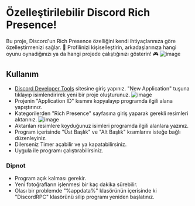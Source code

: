 # Özelleştirilebilir Discord Rich Presence!
Bu proje, Discord'un Rich Presence özelliğini kendi ihtiyaçlarınıza göre özelleştirmenizi sağlar. 🎨 Profilinizi kişiselleştirin, arkadaşlarınıza hangi oyunu oynadığınızı ya da hangi projede çalıştığınızı gösterin! 🎮
![image](https://github.com/user-attachments/assets/ac0bdf42-b3b6-48c2-b6dd-31c89c849351)






## Kullanım
- [Discord Developer Tools](https://discord.com/developers/applications) sitesine giriş yapınız. "New Application" tuşuna tıklayıp isimlendirirek yeni bir proje oluşturunuz.
  ![image](https://github.com/user-attachments/assets/8563051c-600c-4468-9f7f-b9539e676f7f)
- Projenin "Application ID" kısmını kopyalayıp programda ilgili alana yapıştırınız.
- Kategorilerden "Rich Presence" sayfasına giriş yaparak gerekli resimleri aktarınız.
  ![image](https://github.com/user-attachments/assets/5d4570e5-daa5-4d86-8336-851a078e37b7)
- Aktarılan resimlere koyduğunuz isimleri programda ilgili alanlara yazınız.
- Program içerisinde "Üst Başlık" ve "Alt Başlık" kısımlarını isteğe bağlı düzenleyiniz.
- Dilerseniz Timer açabilir ve ya kapatabilirsiniz.
- Uygula ile programı çalıştırabilirsiniz.

### Dipnot
- Program açık kalması gerekir.
- Yeni fotoğrafların işlenmesi bir kaç dakika sürebilir.
- Olası bir problemde "%appdata%" klasörünün içerisinde ki "DiscordRPC" klasörünü silip programı yeniden başlatınız.
